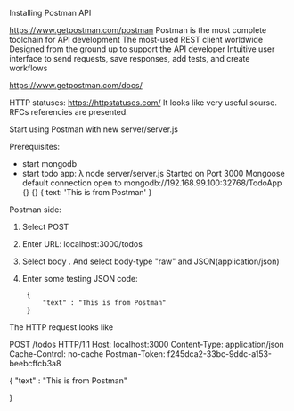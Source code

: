 
Installing Postman API

https://www.getpostman.com/postman
Postman is the most complete toolchain for API development
The most-used REST client worldwide
Designed from the ground up to support the API developer
Intuitive user interface to send requests, save responses, add tests, and create workflows

https://www.getpostman.com/docs/

HTTP statuses:  https://httpstatuses.com/  It looks like very useful sourse.  RFCs  referencies are presented.



Start using Postman with new server/server.js

Prerequisites:

- start mongodb
- start todo app:
λ node server/server.js
Started on Port 3000
Mongoose default connection open to mongodb://192.168.99.100:32768/TodoApp
{}
{}
{ text: 'This is from Postman' }


Postman side:
1. Select  POST
2.  Enter URL: localhost:3000/todos
3.  Select body  . And select body-type  "raw" and JSON(application/json)  

4. Enter   some testing JSON code:

        {
        	"text" : "This is from Postman"
        }

The  HTTP request looks like

POST /todos HTTP/1.1
Host: localhost:3000
Content-Type: application/json
Cache-Control: no-cache
Postman-Token: f245dca2-33bc-9ddc-a153-beebcffcb3a8

{
	"text" : "This is from Postman"

}
